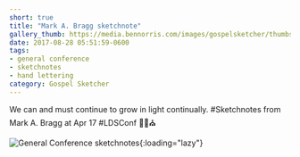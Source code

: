 ```yaml
---
short: true
title: "Mark A. Bragg sketchnote"
gallery_thumb: https://media.bennorris.com/images/gospelsketcher/thumbs/apr-17-1-bragg.jpg
date: 2017-08-28 05:51:59-0600
tags:
- general conference
- sketchnotes
- hand lettering
category: Gospel Sketcher
---
```


We can and must continue to grow in light continually. #Sketchnotes from Mark A. Bragg at Apr 17 #LDSConf ✍🏼⛪️

![General Conference sketchnotes](https://media.bennorris.com/images/gospelsketcher/general-conference/apr-2017/apr-17-1-bragg.jpg){:loading="lazy"}
